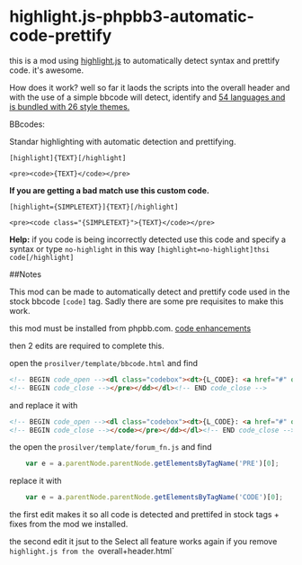 highlight.js-phpbb3-automatic-code-prettify
===========================================

this is a mod using [highlight.js](http://softwaremaniacs.org/soft/highlight/en/) to automatically detect syntax and prettify code. it's awesome.

How does it work? well so far it laods the scripts into the overall header and with the use of a simple bbcode will detect, identify and [54 languages and is bundled with 26 style themes.](http://softwaremaniacs.org/media/soft/highlight/test.html)


BBcodes:

Standar highlighting with automatic detection and prettifying. 

`[highlight]{TEXT}[/highlight]`

`<pre><code>{TEXT}</code></pre>`

**If you are getting a bad match use this custom code.**


`[highlight={SIMPLETEXT}]{TEXT}[/highlight]`

`<pre><code class="{SIMPLETEXT}">{TEXT}</code></pre>`

**Help:** if you code is being incorrectly detected use this code and specify a syntax or type `no-highlight` in this way `[highlight=no-highlight]thsi code[/highlight]`


##Notes

This mod can be made to automatically detect and prettify code used in the stock bbcode `[code]` tag. Sadly there are some pre requisites to make this work.

this mod must be installed from phpbb.com.  [code enhancements](https://www.phpbb.com/customise/db/mod/code_enhancements/)

then 2 edits are required to complete this.

open the `prosilver/template/bbcode.html` and find

```html
<!-- BEGIN code_open --><dl class="codebox"><dt>{L_CODE}: <a href="#" onclick="selectCode(this); return false;">{L_SELECT_ALL_CODE}</a></dt><dd><pre><!-- END code_open -->
<!-- BEGIN code_close --></pre></dd></dl><!-- END code_close -->
```

and replace it with

```html
<!-- BEGIN code_open --><dl class="codebox"><dt>{L_CODE}: <a href="#" onclick="selectCode(this); return false;">{L_SELECT_ALL_CODE}</a></dt><dd><pre><code><!-- END code_open -->
<!-- BEGIN code_close --></code></pre></dd></dl><!-- END code_close -->
```

the open the `prosilver/template/forum_fn.js` and find

```js
	var e = a.parentNode.parentNode.getElementsByTagName('PRE')[0];
```

replace it with

```javascript
	var e = a.parentNode.parentNode.getElementsByTagName('CODE')[0];
```


the first edit makes it so all code is detected and prettifed in stock tags + fixes from the mod we installed.

the second edit it jsut to the Select all feature works again if you remove `highlight.js from the `overall+header.html`